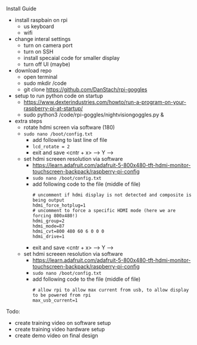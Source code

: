 Install Guide 
- install raspbain on rpi
  - us keyboard
  - wifi
- change interal settings
  - turn on camera port
  - turn on SSH
  - install specaial code for smaller display
  - turn off UI (maybe)
- download repo
  - open terminal
  - sudo mkdir /code
  - git clone https://github.com/DanStach/rpi-goggles
- setup to run python code on startup
  - https://www.dexterindustries.com/howto/run-a-program-on-your-raspberry-pi-at-startup/
  - sudo python3 /code/rpi-goggles/nightvisiongoggles.py &
- extra steps
  - rotate hdmi screen via software (180)
  - `sudo nano /boot/config.txt`
    - add following to last line of file
    - `lcd_rotate = 2`
    - exit and save <cntr + x> --> Y --> <enter>
  - set hdmi screeen resolution via software
    - https://learn.adafruit.com/adafruit-5-800x480-tft-hdmi-monitor-touchscreen-backpack/raspberry-pi-config
    - `sudo nano /boot/config.txt`
    - add following code to the file (middle of file)
      ```
      # uncomment if hdmi display is not detected and composite is being output
      hdmi_force_hotplug=1
      # uncomment to force a specific HDMI mode (here we are forcing 800x480!)
      hdmi_group=2
      hdmi_mode=87
      hdmi_cvt=800 480 60 6 0 0 0
      hdmi_drive=1
      ```
    - exit and save <cntr + x> --> Y --> <enter>
  - set hdmi screeen resolution via software
    - https://learn.adafruit.com/adafruit-5-800x480-tft-hdmi-monitor-touchscreen-backpack/raspberry-pi-config
    - `sudo nano /boot/config.txt`
    - add following code to the file (middle of file)
      ```
      # allow rpi to allow max current from usb, to allow display to be powered from rpi
      max_usb_current=1
      ```



Todo: 
- create training video on software setup
- create training video hardware setup
- create demo video on final design
